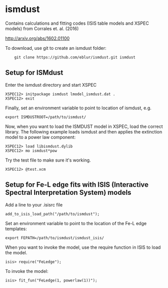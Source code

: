 # ismdust

Contains calculations and fitting codes (ISIS table models and XSPEC models) from Corrales et. al. (2016)

http://arxiv.org/abs/1602.01100

To download, use git to create an ismdust folder:

        git clone https://github.com/eblur/ismdust.git ismdust

## Setup for ISMdust

Enter the ismdust directory and start XSPEC

    XSPEC12> initpackage ismdust lmodel_ismdust.dat .
    XSPEC12> exit

Finally, set an environment variable to point to location of ismdust, e.g.

    export ISMDUSTROOT=/path/to/ismdust/

Now, when you want to load the ISMDUST model in XSPEC, load the correct library. The following example loads ismdust and then applies the extinction model to a power law component:

    XSPEC12> load libismdust.dylib
    XSPEC12> mo ismdust*pow
    
Try the test file to make sure it's working.

    XSPEC12> @test.xcm

## Setup for Fe-L edge fits with ISIS (Interactive Spectral Interpretation System) models

Add a line to your .isisrc file

    add_to_isis_load_path("/path/to/ismdust");

Set an environment variable to point to the location of the Fe-L edge templates:

    export FEPATH=/path/to/ismdust/ismdust_isis/

When you want to invoke the model, use the require function in ISIS to load the model.

    isis> require("FeLedge");

To invoke the model:

    isis> fit_fun("FeLedge(1, powerlaw(1))");
